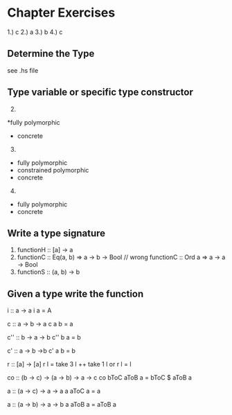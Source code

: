 # Chapter Exercises

1.) c
2.) a
3.) b
4.) c

## Determine the Type

see .hs file

## Type variable or specific type constructor

2)
  *fully polymorphic
  * concrete

3) 
  * fully polymorphic
  * constrained polymorphic
  * concrete
4)
  * fully polymorphic 
  * concrete


## Write a type signature

1) functionH :: [a] -> a
2) functionC :: Eq(a, b) => a -> b -> Bool // wrong
   functionC :: Ord a => a -> a -> Bool
3) functionS :: (a, b) -> b

## Given a type write the function

i :: a -> a
i a = A

c :: a -> b -> a
c a b = a

c'' :: b -> a -> b
c'' b a = b

c' :: a -> b ->b
c' a b = b

r :: [a] -> [a]
r l = take 3 l ++ take 1 l
or
r l = l

co :: (b -> c) -> (a -> b) -> a -> c
co bToC aToB a = bToC $ aToB a

a :: (a -> c) -> a -> a
a aToC a = a

a :: (a -> b) -> a -> b
a aToB a = aToB a

